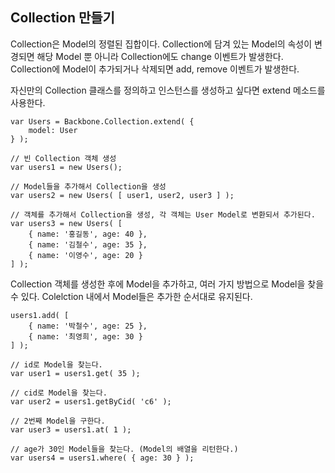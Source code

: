 <!--
{
	"id": 7,
	"title": "콜렉션",
	"outline": "Collection은 Model의 정렬된 집합이다. Collection에 담겨 있는 Model의 속성이 변경되면 해당 Model 뿐 아니라 Collection에도 change 이벤트가 발생한다. Collection에 Model이 추가되거나 삭제되면 add, remove 이벤트가 발생한다...",
	"tags": ["application"],
	"order": [2, 6],
	"thumbnail": "2.1.06.collection.png"
}
-->

Collection 만들기
----------------
Collection은 Model의 정렬된 집합이다. Collection에 담겨 있는 Model의 속성이 변경되면 해당 Model 뿐 아니라 Collection에도 change 이벤트가 발생한다. Collection에 Model이 추가되거나 삭제되면 add, remove 이벤트가 발생한다.

자신만의 Collection 클래스를 정의하고 인스턴스를 생성하고 싶다면 extend 메소드를 사용한다.

```
var Users = Backbone.Collection.extend( {
	model: User
} );

// 빈 Collection 객체 생성
var users1 = new Users();

// Model들을 추가해서 Collection을 생성
var users2 = new Users( [ user1, user2, user3 ] );

// 객체를 추가해서 Collection을 생성, 각 객체는 User Model로 변환되서 추가된다.
var users3 = new Users( [
	{ name: '홍길동', age: 40 },
	{ name: '김철수', age: 35 },
	{ name: '이영수', age: 20 }
] );
```

Collection 객체를 생성한 후에 Model을 추가하고, 여러 가지 방법으로 Model을 찾을 수 있다. Colelction 내에서 Model들은 추가한 순서대로 유지된다.

```
users1.add( [
	{ name: '박철수', age: 25 },
	{ name: '최영희', age: 30 }
] );

// id로 Model을 찾는다. 
var user1 = users1.get( 35 );

// cid로 Model을 찾는다.
var user2 = users1.getByCid( 'c6' );

// 2번째 Model을 구한다.
var user3 = users1.at( 1 );

// age가 30인 Model들을 찾는다. (Model의 배열을 리턴한다.)
var users4 = users1.where( { age: 30 } );
```

